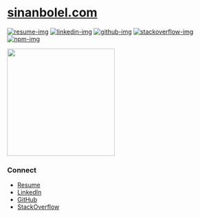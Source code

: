 # [sinanbolel.com](https://sinanbolel.com)

[![resume-img]][resume-url]
[![linkedin-img]][linkedin-url]
[![github-img]][github-url]
[![stackoverflow-img]][stackoverflow-url]
[![npm-img]][npm-url]

<img href="https://sinanbolel.com" src="https://sinanbolel.com/assets/img/sinan-bolel-headshot-2023.png" width="250" height="250"/>

### Connect

* [Resume][resume-url]
* [LinkedIn][linkedin-url]
* [GitHub][github-url]
* [StackOverflow][stackoverflow-url]

[sinan-url]: https://sinanbolel.com
[sinan-image]: https://sinanbolel.com/sinan-bolel.jpeg

[email-img]: https://img.shields.io/badge/-email-3F51B5.svg

[github-url]: https://link.sinanbolel.com/url/github
[github-img]: https://img.shields.io/badge/-github-90A4AE.svg

[npm-url]: https://www.npmjs.com/~sinanbolel
[npm-img]: https://img.shields.io/badge/-npmjs-c12127.svg

[linkedin-url]: https://link.sinanbolel.com/url/linkedin
[linkedin-img]: https://img.shields.io/badge/-linkedin-02689f.svg

[stackoverflow-url]: http://stackoverflow.com/users/1526037/sinan-bolel
[stackoverflow-img]: https://img.shields.io/badge/-stackoverflow-f48024.svg

[resume-url]: https://link.sinanbolel.com/url/cv
[resume-img]: https://img.shields.io/badge/-resume-1a73e8.svg
